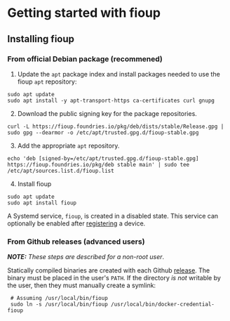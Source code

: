 # Getting started with fioup

## Installing fioup

### From official Debian package (recommened)

1. Update the `apt` package index and install packages needed to use the
   fioup `apt` repository:
```
sudo apt update
sudo apt install -y apt-transport-https ca-certificates curl gnupg
```

2. Download the public signing key for the package repositories.
```
curl -L https://fioup.foundries.io/pkg/deb/dists/stable/Release.gpg | sudo gpg --dearmor -o /etc/apt/trusted.gpg.d/fioup-stable.gpg
```

3. Add the appropriate `apt` repository.
```
echo 'deb [signed-by=/etc/apt/trusted.gpg.d/fioup-stable.gpg] https://fioup.foundries.io/pkg/deb stable main' | sudo tee /etc/apt/sources.list.d/fioup.list
```

4. Install fioup
```
sudo apt update
sudo apt install fioup
```

A Systemd service, `fioup`, is created in a disabled state. This service
can optionally be enabled after [registering](./register-device.md) a device.


### From Github releases (advanced users)

***NOTE:*** *These steps are described for a non-root user*.

Statically compiled binaries are created with each Github [release](https://github.com/foundriesio/fioup/releases).
The binary must be placed in the user's `PATH`. If the directory _is not_
writable by the user, then they must manually create a symlink:
```
 # Assuming /usr/local/bin/fioup
 sudo ln -s /usr/local/bin/fioup /usr/local/bin/docker-credential-fioup
```

